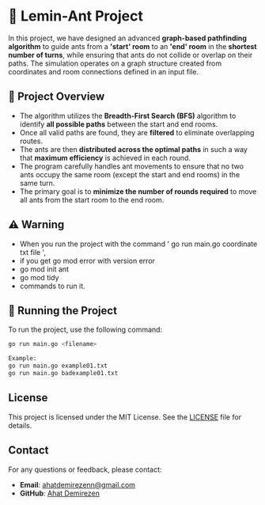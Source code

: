 # 🐜 **Lemin-Ant Project**

In this project, we have designed an advanced **graph-based pathfinding algorithm** to guide ants from a **'start' room** to an **'end' room** in the **shortest number of turns**, while ensuring that ants do not collide or overlap on their paths. The simulation operates on a graph structure created from coordinates and room connections defined in an input file.

## 🧠 **Project Overview**

- The algorithm utilizes the **Breadth-First Search (BFS)** algorithm to identify **all possible paths** between the start and end rooms.  
- Once all valid paths are found, they are **filtered** to eliminate overlapping routes.  
- The ants are then **distributed across the optimal paths** in such a way that **maximum efficiency** is achieved in each round.  
- The program carefully handles ant movements to ensure that no two ants occupy the same room (except the start and end rooms) in the same turn.  
- The primary goal is to **minimize the number of rounds required** to move all ants from the start room to the end room.

## ⚠️ **Warning**
 - When you run the project with the command ' go run main.go coordinate txt file ',
 - if you get go mod error with version error
 - go mod init ant
 - go mod tidy
 - commands to run it.
 
## 🚀 **Running the Project**

To run the project, use the following command:

```bash
go run main.go <filename>

Example:  
go run main.go example01.txt
go run main.go badexample01.txt
```

## License
This project is licensed under the MIT License. See the [LICENSE](LICENSE) file for details.


## Contact
For any questions or feedback, please contact:
- **Email**: ahatdemirezenn@gmail.com
- **GitHub**: [Ahat Demirezen](https://github.com/ahatdemirezen)
